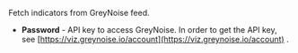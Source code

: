 Fetch indicators from GreyNoise feed.

* **Password** - API key to access GreyNoise. In order to get the API key, see [https://viz.greynoise.io/account](https://viz.greynoise.io/account) .
